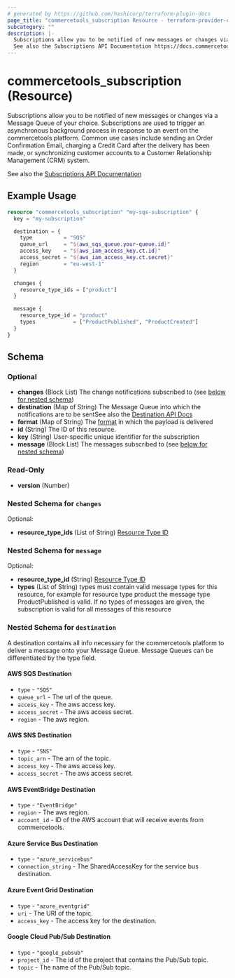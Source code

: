 ```yaml
---
# generated by https://github.com/hashicorp/terraform-plugin-docs
page_title: "commercetools_subscription Resource - terraform-provider-commercetools"
subcategory: ""
description: |-
  Subscriptions allow you to be notified of new messages or changes via a Message Queue of your choice. Subscriptions are used to trigger an asynchronous background process in response to an event on the commercetools platform. Common use cases include sending an Order Confirmation Email, charging a Credit Card after the delivery has been made, or synchronizing customer accounts to a Customer Relationship Management (CRM) system.
  See also the Subscriptions API Documentation https://docs.commercetools.com/api/projects/subscriptions
---
```


# commercetools_subscription (Resource)

Subscriptions allow you to be notified of new messages or changes via a Message Queue of your choice. Subscriptions are used to trigger an asynchronous background process in response to an event on the commercetools platform. Common use cases include sending an Order Confirmation Email, charging a Credit Card after the delivery has been made, or synchronizing customer accounts to a Customer Relationship Management (CRM) system.

See also the [Subscriptions API Documentation](https://docs.commercetools.com/api/projects/subscriptions)

## Example Usage

```terraform
resource "commercetools_subscription" "my-sqs-subscription" {
  key = "my-subscription"

  destination = {
    type          = "SQS"
    queue_url     = "${aws_sqs_queue.your-queue.id}"
    access_key    = "${aws_iam_access_key.ct.id}"
    access_secret = "${aws_iam_access_key.ct.secret}"
    region        = "eu-west-1"
  }

  changes {
    resource_type_ids = ["product"]
  }

  message {
    resource_type_id = "product"
    types            = ["ProductPublished", "ProductCreated"]
  }
}
```

<!-- schema generated by tfplugindocs -->
## Schema

### Optional

- **changes** (Block List) The change notifications subscribed to (see [below for nested schema](#nestedblock--changes))
- **destination** (Map of String) The Message Queue into which the notifications are to be sentSee also the [Destination API Docs](https://docs.commercetools.com/api/projects/subscriptions#destination)
- **format** (Map of String) The [format](https://docs.commercetools.com/api/projects/subscriptions#format) in which the payload is delivered
- **id** (String) The ID of this resource.
- **key** (String) User-specific unique identifier for the subscription
- **message** (Block List) The messages subscribed to (see [below for nested schema](#nestedblock--message))

### Read-Only

- **version** (Number)

<a id="nestedblock--changes"></a>
### Nested Schema for `changes`

Optional:

- **resource_type_ids** (List of String) [Resource Type ID](https://docs.commercetools.com/api/projects/subscriptions#changesubscription)


<a id="nestedblock--message"></a>
### Nested Schema for `message`

Optional:

- **resource_type_id** (String) [Resource Type ID](https://docs.commercetools.com/api/projects/subscriptions#changesubscription)
- **types** (List of String) types must contain valid message types for this resource, for example for resource type product the message type ProductPublished is valid. If no types of messages are given, the subscription is valid for all messages of this resource


### Nested Schema for `destination`

A destination contains all info necessary for the commercetools platform to
deliver a message onto your Message Queue. Message Queues can be
differentiated by the type field.

#### AWS SQS Destination

* `type` - `"SQS"`
* `queue_url` - The url of the queue.
* `access_key` - The aws access key.
* `access_secret` - The aws access secret.
* `region` - The aws region.

#### AWS SNS Destination

* `type` - `"SNS"`
* `topic_arn` - The arn of the topic.
* `access_key` - The aws access key.
* `access_secret` - The aws access secret.

#### AWS EventBridge Destination

* `type` - `"EventBridge"`
* `region` - The aws region.
* `account_id` - ID of the AWS account that will receive events from commercetools.

#### Azure Service Bus Destination

* `type` - `"azure_servicebus"`
* `connection_string` - The SharedAccessKey for the service bus destination.

#### Azure Event Grid Destination

* `type` - `"azure_eventgrid"`
* `uri` - The URI of the topic.
* `access_key` - The access key for the destination.

#### Google Cloud Pub/Sub Destination

* `type` - `"google_pubsub"`
* `project_id` - The id of the project that contains the Pub/Sub topic.
* `topic` - The name of the Pub/Sub topic.


